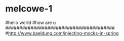 # melcowe-1
#hello world 
#how are u
#######################################
#http://www.baeldung.com/injecting-mocks-in-spring
#
#
#
#
#
#
#
#



